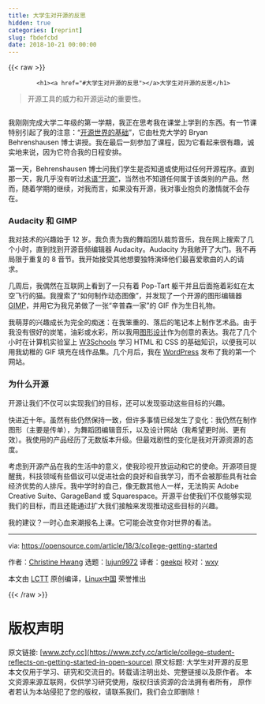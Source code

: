 ```yaml
---
title: 大学生对开源的反思
hidden: true
categories: [reprint]
slug: fbdefcbd
date: 2018-10-21 00:00:00
---
```


{{< raw >}}

            <h1><a href="#大学生对开源的反思"></a>大学生对开源的反思</h1>
<blockquote>
<p>开源工具的威力和开源运动的重要性。</p>
</blockquote>
<p><a href="https://camo.githubusercontent.com/80357412ed11bc6b8f3aa3af9da24b1dfb065da0/68747470733a2f2f6f70656e736f757263652e636f6d2f73697465732f64656661756c742f66696c65732f7374796c65732f696d6167652d66756c6c2d73697a652f7075626c69632f6c6561642d696d616765732f4f5344435f776f6d656e5f636f6d707574696e675f322e706e673f69746f6b3d4a506c5235614341"><img src="https://p0.ssl.qhimg.com/t01d11ae91f89582738.png" alt=""></a></p>
<p>我刚刚完成大学二年级的第一学期，我正在思考我在课堂上学到的东西。有一节课特别引起了我的注意：“<a href="https://ssri.duke.edu/news/new-course-explores-open-source-principles">开源世界的基础</a>”，它由杜克大学的 Bryan Behrenshausen 博士讲授。我在最后一刻参加了课程，因为它看起来很有趣，诚实地来说，因为它符合我的日程安排。</p>
<p>第一天，Behrenshausen 博士问我们学生是否知道或使用过任何开源程序。直到那一天，我几乎没有听过<a href="https://opensource.com/node/42001">术语“开源”</a>，当然也不知道任何属于该类别的产品。然而，随着学期的继续，对我而言，如果没有开源，我对事业抱负的激情就不会存在。</p>
<h3><a href="#audacity-和-gimp"></a>Audacity 和 GIMP</h3>
<p>我对技术的兴趣始于 12 岁。我负责为我的舞蹈团队裁剪音乐，我在网上搜索了几个小时，直到找到开源音频编辑器 Audacity。Audacity 为我敞开了大门。我不再局限于重复的 8 音节。我开始接受其他想要独特演绎他们最喜爱歌曲的人的请求。</p>
<p>几周后，我偶然在互联网上看到了一只有着 Pop-Tart 躯干并且后面拖着彩虹在太空飞行的猫。我搜索了“如何制作动态图像”，并发现了一个开源的图形编辑器 <a href="https://www.gimp.org/">GIMP</a>，并用它为我兄弟做了一张“辛普森一家”的 GIF 作为生日礼物。</p>
<p>我萌芽的兴趣成长为完全的痴迷：在我笨重的、落后的笔记本上制作艺术品。由于我没有很好的炭笔，油彩或水彩，所以我用<a href="https://opensource.com/node/30251">图形设计</a>作为创意的表达。我花了几个小时在计算机实验室上 <a href="https://www.w3schools.com/">W3Schools</a> 学习 HTML 和 CSS 的基础知识，以便我可以用我幼稚的 GIF 填充在线作品集。几个月后，我在 <a href="https://opensource.com/node/31441">WordPress</a> 发布了我的第一个网站。</p>
<h3><a href="#为什么开源"></a>为什么开源</h3>
<p>开源让我们不仅可以实现我们的目标，还可以发现驱动这些目标的兴趣。</p>
<p>快进近十年。虽然有些仍然保持一致，但许多事情已经发生了变化：我仍然在制作图形（主要是传单），为舞蹈团编辑音乐，以及设计网站（我希望更时尚、更有效）。我使用的产品经历了无数版本升级。但最戏剧性的变化是我对开源资源的态度。</p>
<p>考虑到开源产品在我的生活中的意义，使我珍视开放运动和它的使命。开源项目提醒我，科技领域有些倡议可以促进社会的良好和自我学习，而不会被那些具有社会经济优势的人排斥。我中学时的自己，像无数其他人一样，无法购买 Adobe Creative Suite、GarageBand 或 Squarespace。开源平台使我们不仅能够实现我们的目标，而且还能通过扩大我们接触来发现推动这些目标的兴趣。</p>
<p>我的建议？一时心血来潮报名上课。它可能会改变你对世界的看法。</p>
<hr>
<p>via: <a href="https://opensource.com/article/18/3/college-getting-started">https://opensource.com/article/18/3/college-getting-started</a></p>
<p>作者：<a href="https://opensource.com/users/christinehwang">Christine Hwang</a> 选题：<a href="https://github.com/lujun9972">lujun9972</a> 译者：<a href="https://github.com/geekpi">geekpi</a> 校对：<a href="https://github.com/wxy">wxy</a></p>
<p>本文由 <a href="https://github.com/LCTT/TranslateProject">LCTT</a> 原创编译，<a href="https://linux.cn/">Linux中国</a> 荣誉推出</p>

          
{{< /raw >}}

# 版权声明
原文链接: [www.zcfy.cc](https://www.zcfy.cc/article/college-student-reflects-on-getting-started-in-open-source)
原文标题: 大学生对开源的反思
本文仅用于学习、研究和交流目的。转载请注明出处、完整链接以及原作者。
本文资源来源互联网，仅供学习研究使用，版权归该资源的合法拥有者所有，
原作者若认为本站侵犯了您的版权，请联系我们，我们会立即删除！
